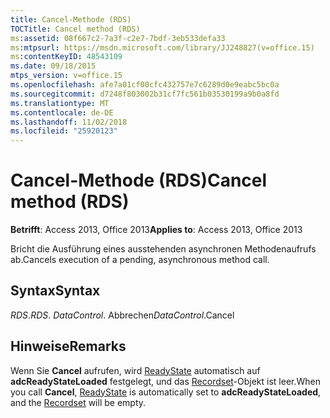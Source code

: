 ```yaml
---
title: Cancel-Methode (RDS)
TOCTitle: Cancel method (RDS)
ms:assetid: 08f667c2-7a3f-c2e7-7bdf-3eb533defa33
ms:mtpsurl: https://msdn.microsoft.com/library/JJ248827(v=office.15)
ms:contentKeyID: 48543109
ms.date: 09/18/2015
mtps_version: v=office.15
ms.openlocfilehash: afe7a01cf00cfc432757e7c6289d0e9eabc5bc0a
ms.sourcegitcommit: d7248f803002b31cf7fc561b03530199a9b0a8fd
ms.translationtype: MT
ms.contentlocale: de-DE
ms.lasthandoff: 11/02/2018
ms.locfileid: "25920123"
---
```

# <a name="cancel-method-rds"></a><span data-ttu-id="7bfca-102">Cancel-Methode (RDS)</span><span class="sxs-lookup"><span data-stu-id="7bfca-102">Cancel method (RDS)</span></span>


<span data-ttu-id="7bfca-103">**Betrifft**: Access 2013, Office 2013</span><span class="sxs-lookup"><span data-stu-id="7bfca-103">**Applies to**: Access 2013, Office 2013</span></span>

<span data-ttu-id="7bfca-104">Bricht die Ausführung eines ausstehenden asynchronen Methodenaufrufs ab.</span><span class="sxs-lookup"><span data-stu-id="7bfca-104">Cancels execution of a pending, asynchronous method call.</span></span>

## <a name="syntax"></a><span data-ttu-id="7bfca-105">Syntax</span><span class="sxs-lookup"><span data-stu-id="7bfca-105">Syntax</span></span>

<span data-ttu-id="7bfca-106">*RDS*.</span><span class="sxs-lookup"><span data-stu-id="7bfca-106">*RDS*.</span></span> <span data-ttu-id="7bfca-107">*DataControl*. Abbrechen</span><span class="sxs-lookup"><span data-stu-id="7bfca-107">*DataControl*.Cancel</span></span>

## <a name="remarks"></a><span data-ttu-id="7bfca-108">Hinweise</span><span class="sxs-lookup"><span data-stu-id="7bfca-108">Remarks</span></span>

<span data-ttu-id="7bfca-109">Wenn Sie **Cancel** aufrufen, wird [ReadyState](readystate-property-rds.md) automatisch auf **adcReadyStateLoaded** festgelegt, und das [Recordset](recordset-object-ado.md)-Objekt ist leer.</span><span class="sxs-lookup"><span data-stu-id="7bfca-109">When you call **Cancel**, [ReadyState](readystate-property-rds.md) is automatically set to **adcReadyStateLoaded**, and the [Recordset](recordset-object-ado.md) will be empty.</span></span>

